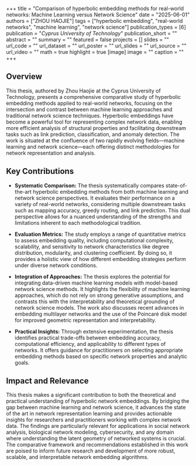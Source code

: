 +++
title = "Comparison of hyperbolic embedding methods for real-world networks: Machine Learning versus Network Science"
date = "2025-06-01"
authors = ["ZHOU HAOJIE"]
tags = ["hyperbolic embedding", "real-world networks", "machine learning", "network science"]
publication_types = [6]
publication = "_Cyprus University of Technology_"
publication_short = ""
abstract = ""
summary = ""
featured = false
projects = []
slides = ""
url_code = ""
url_dataset = ""
url_poster = ""
url_slides = ""
url_source = ""
url_video = ""
math = true
highlight = true
[image]
image = ""
caption = ""
+++

## Overview

This thesis, authored by Zhou Haojie at the Cyprus University of Technology, presents a comprehensive comparative study of hyperbolic embedding methods applied to real-world networks, focusing on the intersection and contrast between machine learning approaches and traditional network science techniques. Hyperbolic embeddings have become a powerful tool for representing complex network data, enabling more efficient analysis of structural properties and facilitating downstream tasks such as link prediction, classification, and anomaly detection. The work is situated at the confluence of two rapidly evolving fields—machine learning and network science—each offering distinct methodologies for network representation and analysis.

## Key Contributions

- **Systematic Comparison:** The thesis systematically compares state-of-the-art hyperbolic embedding methods from both machine learning and network science perspectives. It evaluates their performance on a variety of real-world networks, considering multiple downstream tasks such as mapping accuracy, greedy routing, and link prediction. This dual perspective allows for a nuanced understanding of the strengths and limitations inherent to each methodological tradition.

- **Evaluation Metrics:** The study employs a range of quantitative metrics to assess embedding quality, including computational complexity, scalability, and sensitivity to network characteristics like degree distribution, modularity, and clustering coefficient. By doing so, it provides a holistic view of how different embedding strategies perform under diverse network conditions.

- **Integration of Approaches:** The thesis explores the potential for integrating data-driven machine learning models with model-based network science methods. It highlights the flexibility of machine learning approaches, which do not rely on strong generative assumptions, and contrasts this with the interpretability and theoretical grounding of network science models. The work also discusses recent advances in embedding multilayer networks and the use of the Poincaré disk model for improved geometric representation and interpretability.

- **Practical Insights:** Through extensive experimentation, the thesis identifies practical trade-offs between embedding accuracy, computational efficiency, and applicability to different types of networks. It offers guidance for practitioners on selecting appropriate embedding methods based on specific network properties and analytic goals.

## Impact and Relevance

This thesis makes a significant contribution to both the theoretical and practical understanding of hyperbolic network embeddings. By bridging the gap between machine learning and network science, it advances the state of the art in network representation learning and provides actionable insights for researchers and practitioners working with complex network data. The findings are particularly relevant for applications in social network analysis, biological network modeling, cybersecurity, and any domain where understanding the latent geometry of networked systems is crucial. The comparative framework and recommendations established in this work are poised to inform future research and development of more robust, scalable, and interpretable network embedding algorithms.
